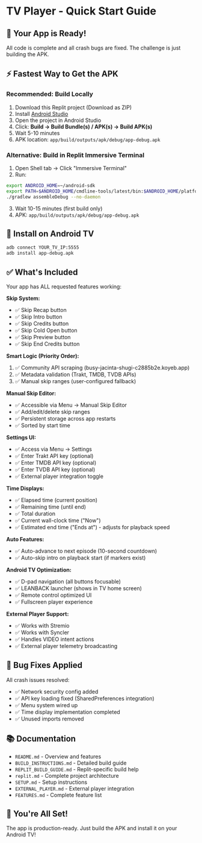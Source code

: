 # TV Player - Quick Start Guide

## 🎯 Your App is Ready!

All code is complete and all crash bugs are fixed. The challenge is just building the APK.

## ⚡ Fastest Way to Get the APK

### Recommended: Build Locally

1. Download this Replit project (Download as ZIP)
2. Install [Android Studio](https://developer.android.com/studio)
3. Open the project in Android Studio
4. Click: **Build → Build Bundle(s) / APK(s) → Build APK(s)**
5. Wait 5-10 minutes
6. APK location: `app/build/outputs/apk/debug/app-debug.apk`

### Alternative: Build in Replit Immersive Terminal

1. Open Shell tab → Click "Immersive Terminal"
2. Run:
```bash
export ANDROID_HOME=~/android-sdk
export PATH=$ANDROID_HOME/cmdline-tools/latest/bin:$ANDROID_HOME/platform-tools:$PATH
./gradlew assembleDebug --no-daemon
```
3. Wait 10-15 minutes (first build only)
4. APK: `app/build/outputs/apk/debug/app-debug.apk`

## 📱 Install on Android TV

```bash
adb connect YOUR_TV_IP:5555
adb install app-debug.apk
```

## ✅ What's Included

Your app has ALL requested features working:

**Skip System:**
- ✅ Skip Recap button
- ✅ Skip Intro button  
- ✅ Skip Credits button
- ✅ Skip Cold Open button
- ✅ Skip Preview button
- ✅ Skip End Credits button

**Smart Logic (Priority Order):**
1. ✅ Community API scraping (busy-jacinta-shugi-c2885b2e.koyeb.app)
2. ✅ Metadata validation (Trakt, TMDB, TVDB APIs)
3. ✅ Manual skip ranges (user-configured fallback)

**Manual Skip Editor:**
- ✅ Accessible via Menu → Manual Skip Editor
- ✅ Add/edit/delete skip ranges
- ✅ Persistent storage across app restarts
- ✅ Sorted by start time

**Settings UI:**
- ✅ Access via Menu → Settings
- ✅ Enter Trakt API key (optional)
- ✅ Enter TMDB API key (optional)
- ✅ Enter TVDB API key (optional)
- ✅ External player integration toggle

**Time Displays:**
- ✅ Elapsed time (current position)
- ✅ Remaining time (until end)
- ✅ Total duration
- ✅ Current wall-clock time ("Now")
- ✅ Estimated end time ("Ends at") - adjusts for playback speed

**Auto Features:**
- ✅ Auto-advance to next episode (10-second countdown)
- ✅ Auto-skip intro on playback start (if markers exist)

**Android TV Optimization:**
- ✅ D-pad navigation (all buttons focusable)
- ✅ LEANBACK launcher (shows in TV home screen)
- ✅ Remote control optimized UI
- ✅ Fullscreen player experience

**External Player Support:**
- ✅ Works with Stremio
- ✅ Works with Syncler
- ✅ Handles VIDEO intent actions
- ✅ External player telemetry broadcasting

## 🐛 Bug Fixes Applied

All crash issues resolved:
- ✅ Network security config added
- ✅ API key loading fixed (SharedPreferences integration)
- ✅ Menu system wired up
- ✅ Time display implementation completed
- ✅ Unused imports removed

## 📚 Documentation

- `README.md` - Overview and features
- `BUILD_INSTRUCTIONS.md` - Detailed build guide
- `REPLIT_BUILD_GUIDE.md` - Replit-specific build help
- `replit.md` - Complete project architecture
- `SETUP.md` - Setup instructions
- `EXTERNAL_PLAYER.md` - External player integration
- `FEATURES.md` - Complete feature list

## 🎉 You're All Set!

The app is production-ready. Just build the APK and install it on your Android TV!
